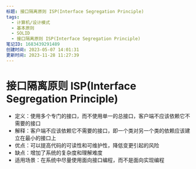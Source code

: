 ```yaml
---
标题: 接口隔离原则 ISP(Interface Segregation Principle)
tags:
  - 计算机/设计模式
  - 基本原则
  - SOLID
  - 接口隔离原则 ISP(Interface Segregation Principle)
笔记ID: 1683439291489
创建时间: 2023-05-07 14:01:31
更新时间: 2023-11-28 11:27:39
---
```


# 接口隔离原则 ISP(Interface Segregation Principle)

- 定义：使用多个专门的接口，而不使用单一的总接口，客户端不应该依赖它不需要的接口
- 解释：客户端不应该依赖它不需要的接口，即一个类对另一个类的依赖应该建立在最小的接口上
- 优点：可以提高代码的可读性和可维护性，降低变更引起的风险
- 缺点：增加了系统的复杂度和理解难度
- 适用场景：在系统中尽量使用面向接口编程，而不是面向实现编程
